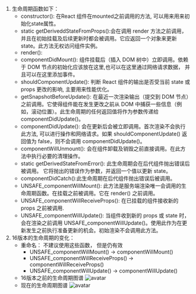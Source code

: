 1.  生命周期函数如下：
    -   constructor(): 在React 组件在mounted之前调用的方法, 可以用来用来初始化state属性。
    -   static getDeriveddStateFromProps():会在调用 render 方法之前调用，并且在初始挂载及后续更新时都会被调用。它应返回一个对象来更新 state。此方法无权访问组件实例。
    -   render():
    -   componentDidMount(): 组件挂载后（插入 DOM 树中）立即调用。依赖于 DOM 节点的初始化应该放在这里,也可以在这里通过网络请求数据， 并且可以在这里添加事件。
    -   shouldComponentUpdate(): 判断 React 组件的输出是否受当前 state 或 props 更改的影响, 主要用来性能优化。
    -   getSnapshotBeforeUpdate(): 在最近一次渲染输出（提交到 DOM 节点）之前调用。它使得组件能在发生更改之前从 DOM 中捕获一些信息（例如，滚动位置）。此生命周期的任何返回值将作为参数传递给componentDidUpdate()。
    -   componentDidUpdate(): 会在更新后会被立即调用。首次渲染不会执行此方法, 可以进行操作和网络请求。如果 shouldComponentUpdate() 返回值为 false，则不会调用 componentDidUpdate()。
    -   componentWillUnmount(): 会在组件卸载及销毁之前直接调用。在此方法中执行必要的清理操作。
    -   static getDerivedStateFromError(): 此生命周期会在后代组件抛出错误后被调用。 它将抛出的错误作为参数，并返回一个值以更新 state。
    -   componentDidCatch():此生命周期在后代组件抛出错误后被调用。
    -   UNSAFE_componentWillMount(): 此方法是服务端渲染唯一会调用的生命周期函数。在挂载之前被调用。它在 render() 之前调用。
    -   UNSAFE_componentWillReceiveProps(): 在已挂载的组件接收新的 props 之前被调用.
    -   UNSAFE_componentWillUpdate(): 当组件收到新的 props 或 state 时，会在渲染之前调用 UNSAFE_componentWillUpdate()。使用此作为在更新发生之前执行准备更新的机会。初始渲染不会调用此方法。
2. 16版本的生命周期的变化：
    -   重命名： 不建议使用这些函数， 但是仍有效
        +   UNSAFE_componentWillMount() -> componentWillMount()
        +   UNSAFE_componentWillReceiveProps() -> componentWillReceiveProps()
        +   UNSAFE_componentWillUpdate() -> componentWillUpdate()
    -   16版本之前的生命周期图谱
    ![avatar](https://upload-images.jianshu.io/upload_images/5287253-bd799f87556b5ecc.png?imageMogr2/auto-orient/strip|imageView2/2/format/webp)
    -   现在的生命周期图谱
    ![avatar](https://upload-images.jianshu.io/upload_images/5287253-82f6af8e0cc9012b.png?imageMogr2/auto-orient/strip|imageView2/2/format/webp)
